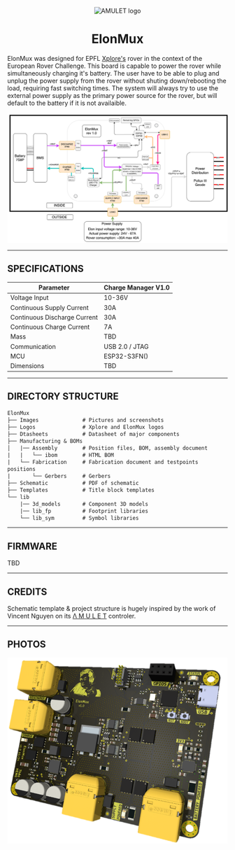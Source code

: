 <p align="center" width="100%">
  <source media="(prefers-color-scheme: dark)" width="33%" srcset="./Logos/PuffMux.svg">
  <source media="(prefers-color-scheme: light)" width="33%" srcset="./Logos/PuffMux.svg">
  <img alt="AMULET logo" width="33%" src="./Logos/PuffMuxsvg">
</p>

<h1 align="center">ElonMux</h1>

ElonMux was designed for EPFL [Xplore's](https://github.com/EPFLXplore) rover in the context of the European Rover Challenge. This board is capable to power the rover while simultaneously charging it's battery. The user have to be able to plug and unplug the power supply from the rover without shuting down/rebooting the load, requiring fast switching times. 
The system will always try to use the external power supply as the primary power source for the rover, but will default to the battery if it is not availaible.

<p align="center" width="100%">
    <img src="./Images/ElonMux_r1.png">
</p>

***

## SPECIFICATIONS

| Parameter | Charge Manager V1.0 | 
| --- | --- |
| Voltage Input | 10-36V |
| Continuous Supply Current | 30A |
| Continuous Discharge Current | 30A |
| Continuous Charge Current | 7A |
| Mass | TBD |
| Communication | USB 2.0 / JTAG |
| MCU | ESP32-S3FN() |
| Dimensions | TBD |

***

## DIRECTORY STRUCTURE

```
ElonMux
├── Images              # Pictures and screenshots
├── Logos               # Xplore and ElonMux logos
├── Dtasheets           # Datasheet of major components
├── Manufacturing & BOMs
│   |── Assembly        # Position files, BOM, assembly document
|   |   └── ibom        # HTML BOM
|   └── Fabrication     # Fabrication document and testpoints positions
|       └── Gerbers     # Gerbers
├── Schematic           # PDF of schematic
├── Templates           # Title block templates
└── lib
    |── 3d_models       # Component 3D models
    |── lib_fp          # Footprint libraries
    └── lib_sym         # Symbol libraries
```

***

## FIRMWARE

TBD

***

## CREDITS

Schematic template & project structure is hugely inspired by the work of Vincent Nguyen on its [Λ M U L E T](https://github.com/EPFLXplore/XRE_LeggedRobot_HW/tree/master/amulet_controller) controler.

***

## PHOTOS

<p align="center" width="100%">
    <img src="./Images/ElonMuxFront.png">
</p>
